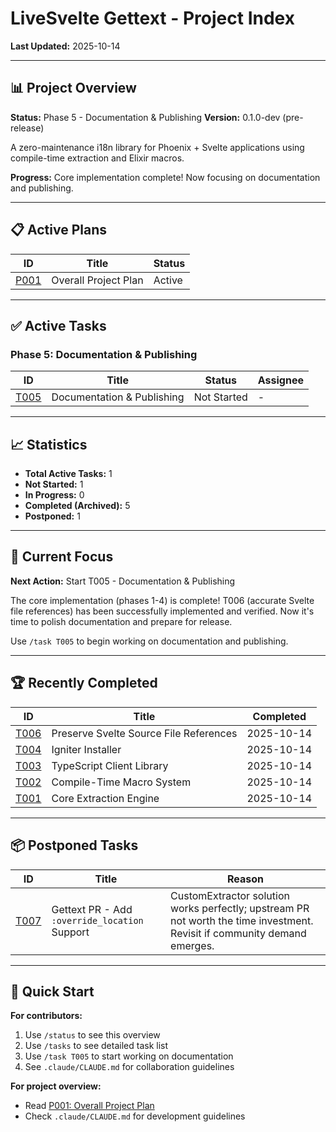 # LiveSvelte Gettext - Project Index

**Last Updated:** 2025-10-14

---

## 📊 Project Overview

**Status:** Phase 5 - Documentation & Publishing
**Version:** 0.1.0-dev (pre-release)

A zero-maintenance i18n library for Phoenix + Svelte applications using compile-time extraction and Elixir macros.

**Progress:** Core implementation complete! Now focusing on documentation and publishing.

---

## 📋 Active Plans

| ID | Title | Status |
|----|-------|--------|
| [P001](plans/P001-overall-project-plan.md) | Overall Project Plan | Active |

---

## ✅ Active Tasks

### Phase 5: Documentation & Publishing
| ID | Title | Status | Assignee |
|----|-------|--------|----------|
| [T005](tasks/T005-phase-5-documentation-and-publishing.md) | Documentation & Publishing | Not Started | - |

---

## 📈 Statistics

- **Total Active Tasks:** 1
- **Not Started:** 1
- **In Progress:** 0
- **Completed (Archived):** 5
- **Postponed:** 1

---

## 🎯 Current Focus

**Next Action:** Start T005 - Documentation & Publishing

The core implementation (phases 1-4) is complete! T006 (accurate Svelte file references) has been successfully implemented and verified. Now it's time to polish documentation and prepare for release.

Use `/task T005` to begin working on documentation and publishing.

---

## 🏆 Recently Completed

| ID | Title | Completed |
|----|-------|-----------|
| [T006](archived/T006-keep-references.md) | Preserve Svelte Source File References | 2025-10-14 |
| [T004](archived/T004-phase-4-igniter-installer.md) | Igniter Installer | 2025-10-14 |
| [T003](archived/T003-phase-3-typescript-client-library.md) | TypeScript Client Library | 2025-10-14 |
| [T002](archived/T002-phase-2-compile-time-macro-system.md) | Compile-Time Macro System | 2025-10-14 |
| [T001](archived/T001-phase-1-core-extraction-engine.md) | Core Extraction Engine | 2025-10-14 |

---

## 📦 Postponed Tasks

| ID | Title | Reason |
|----|-------|--------|
| [T007](archived/T007-gettext-pr-override-location.md) | Gettext PR - Add `:override_location` Support | CustomExtractor solution works perfectly; upstream PR not worth the time investment. Revisit if community demand emerges. |

---

## 🚀 Quick Start

**For contributors:**
1. Use `/status` to see this overview
2. Use `/tasks` to see detailed task list
3. Use `/task T005` to start working on documentation
4. See `.claude/CLAUDE.md` for collaboration guidelines

**For project overview:**
- Read [P001: Overall Project Plan](plans/P001-overall-project-plan.md)
- Check `.claude/CLAUDE.md` for development guidelines
